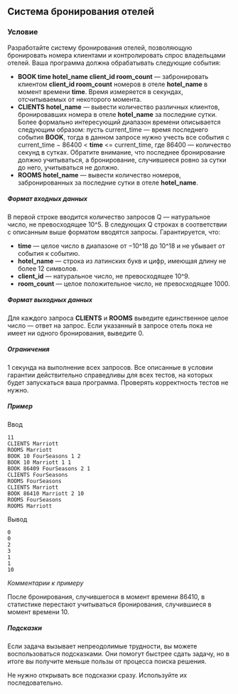 ## Система бронирования отелей ##

### Условие ###

Разработайте систему бронирования отелей, позволяющую бронировать номера клиентами и контролировать спрос владельцами отелей. Ваша программа должна обрабатывать следующие события:

* **BOOK time hotel_name client_id room_count** — забронировать клиентом **client_id room_count** номеров в отеле **hotel_name** в момент времени **time**. Время измеряется в секундах, отсчитываемых от некоторого момента.
* **CLIENTS hotel_name** — вывести количество различных клиентов, бронировавших номера в отеле **hotel_name** за последние сутки. Более формально интересующий диапазон времени описывается следующим образом: пусть current_time — время последнего события **BOOK**, тогда в данном запросе нужно учесть все события с current_time − 86400 < **time** <= current_time, где 86400 — количество секунд в сутках. Обратите внимание, что последнее бронирование должно учитываться, а бронирование, случившееся ровно за сутки до него, учитываться не должно.
* **ROOMS hotel_name** — вывести количество номеров, забронированных за последние сутки в отеле **hotel_name**.

##### Формат входных данных #####

В первой строке вводится количество запросов Q — натуральное число, не превосходящее 10^5. В следующих Q строках в соответствии с описанным выше форматом вводятся запросы. Гарантируется, что:

* **time** — целое число в диапазоне от −10^18 до 10^18 и не убывает от события к событию.
* **hotel_name** — строка из латинских букв и цифр, имеющая длину не более 12 символов.
* **client_id** — натуральное число, не превосходящее 10^9.
* **room_count** — целое положительное число, не превосходящее 1000.

##### Формат выходных данных #####

Для каждого запроса **CLIENTS** и **ROOMS** выведите единственное целое число — ответ на запрос. Если указанный в запросе отель пока не имеет ни одного бронирования, выведите 0.

##### Ограничения #####

1 секунда на выполнение всех запросов. Все описанные в условии гарантии действительно справедливы для всех тестов, на которых будет запускаться ваша программа. Проверять корректность тестов не нужно.

##### Пример #####

Ввод
```
11
CLIENTS Marriott
ROOMS Marriott
BOOK 10 FourSeasons 1 2
BOOK 10 Marriott 1 1
BOOK 86409 FourSeasons 2 1
CLIENTS FourSeasons
ROOMS FourSeasons
CLIENTS Marriott
BOOK 86410 Marriott 2 10
ROOMS FourSeasons
ROOMS Marriott
```

Вывод
```
0
0
2
3
1
1
10
```

*Комментарии к примеру*

После бронирования, случившегося в момент времени 86410, в статистике перестают учитываться бронирования, случившиеся в момент времени 10.

##### Подсказки #####

Если задача вызывает непреодолимые трудности, вы можете воспользоваться подсказками. Они помогут быстрее сдать задачу, но в итоге вы получите меньше пользы от процесса поиска решения.

Не нужно открывать все подсказки сразу. Используйте их последовательно.

